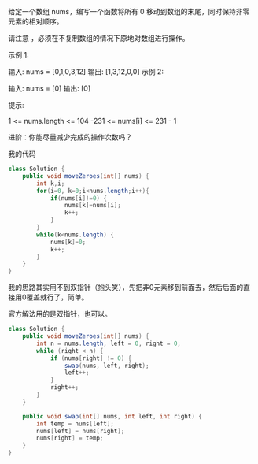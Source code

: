 给定一个数组 nums，编写一个函数将所有 0 移动到数组的末尾，同时保持非零元素的相对顺序。

请注意 ，必须在不复制数组的情况下原地对数组进行操作。

 

示例 1:

输入: nums = [0,1,0,3,12]
输出: [1,3,12,0,0]
示例 2:

输入: nums = [0]
输出: [0]


提示:

1 <= nums.length <= 104
-231 <= nums[i] <= 231 - 1


进阶：你能尽量减少完成的操作次数吗？

我的代码

```java
class Solution {
    public void moveZeroes(int[] nums) {
        int k,i;
        for(i=0, k=0;i<nums.length;i++){
            if(nums[i]!=0) {
                nums[k]=nums[i];
                k++;
            }
        }
        while(k<nums.length) {
            nums[k]=0;
            k++;
        }
    }
}
```

我的思路其实用不到双指针（抱头笑），先把非0元素移到前面去，然后后面的直接用0覆盖就行了，简单。

官方解法用的是双指针，也可以。

```java
class Solution {
    public void moveZeroes(int[] nums) {
        int n = nums.length, left = 0, right = 0;
        while (right < n) {
            if (nums[right] != 0) {
                swap(nums, left, right);
                left++;
            }
            right++;
        }
    }

    public void swap(int[] nums, int left, int right) {
        int temp = nums[left];
        nums[left] = nums[right];
        nums[right] = temp;
    }
}
```



